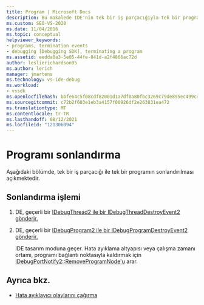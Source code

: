```yaml
---
title: Program | Microsoft Docs
description: Bu makalede IDE'nin tek bir iş parçacığıyla tek bir programı sonlandırmak için hata ayıklama altyapısını nasıl kullandığı açıklanmıştır.
ms.custom: SEO-VS-2020
ms.date: 11/04/2016
ms.topic: conceptual
helpviewer_keywords:
- programs, termination events
- debugging [Debugging SDK], terminating a program
ms.assetid: eedda0a3-5e05-44fe-841d-a2f4866ac72d
author: leslierichardson95
ms.author: lerich
manager: jmartens
ms.technology: vs-ide-debug
ms.workload:
- vssdk
ms.openlocfilehash: bbfe64c5f08cdf82001d1a7df0a80fbc3269c79de895ec499c49d8b5248532a6
ms.sourcegitcommit: c72b2f603e1eb3a4157f00926df2e263831ea472
ms.translationtype: MT
ms.contentlocale: tr-TR
ms.lasthandoff: 08/12/2021
ms.locfileid: "121306094"
---
```

# <a name="terminating-a-program"></a>Programı sonlandırma
Aşağıdaki bölümde, tek bir iş parçacığı ile tek bir programın sonlandırılması açıkmektedir.

## <a name="termination-process"></a>Sonlandırma işlemi

1. DE, geçerli bir [IDebugThread2 ile bir IDebugThreadDestroyEvent2](../../extensibility/debugger/reference/idebugthreaddestroyevent2.md) [gönderir.](../../extensibility/debugger/reference/idebugthread2.md)

2. DE, geçerli bir [IDebugProgram2 ile bir IDebugProgramDestroyEvent2](../../extensibility/debugger/reference/idebugprogramdestroyevent2.md) [gönderir.](../../extensibility/debugger/reference/idebugprogram2.md)

   IDE tasarım moduna geçer. Hata ayıklama altyapısı veya çalışma zamanı ortamı, programı bağlantı noktasıyla kaldırmak için [IDebugPortNotify2::RemoveProgramNode'u](../../extensibility/debugger/reference/idebugportnotify2-removeprogramnode.md) arar.

## <a name="see-also"></a>Ayrıca bkz.
- [Hata ayıklayıcı olaylarını çağırma](../../extensibility/debugger/calling-debugger-events.md)
